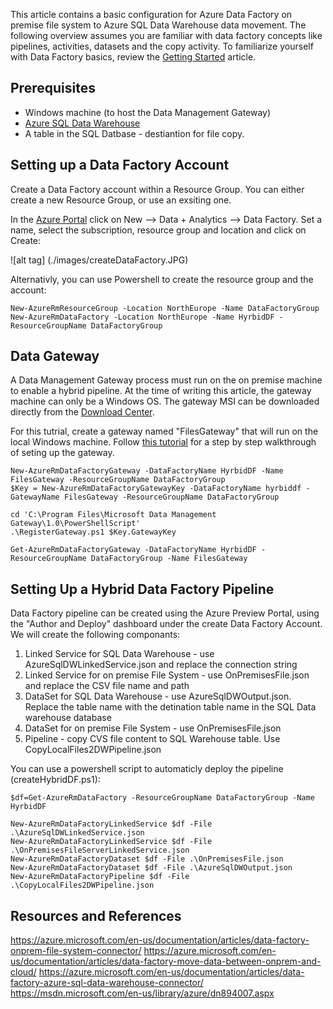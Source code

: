 
This article contains a basic configuration for Azure Data Factory on premise file system to Azure SQL Data Warehouse data movement. 
The following overview assumes you are familiar with data factory concepts like pipelines, activities, datasets and the copy activity. To familiarize yourself with Data Factory basics, review the [Getting Started](https://azure.microsoft.com/en-us/documentation/articles/data-factory-introduction/) article.

## Prerequisites
* Windows machine (to host the Data Management Gateway)
* [Azure SQL Data Warehouse](https://azure.microsoft.com/en-us/documentation/articles/sql-data-warehouse-get-started-provision/)
* A table in the SQL Datbase - destiantion for file copy.

## Setting up a Data Factory Account

Create a Data Factory account within a Resource Group. You can either create a new Resource Group, or use an exsiting one.

In the [Azure Portal](portal.azure.com) click on New --> Data + Analytics --> Data Factory. Set a name, select the subscription, resource group and location and click on Create:

![alt tag] (./images/createDataFactory.JPG)

Alternativly, you can use Powershell to create the resource group and the account:
```
New-AzureRmResourceGroup -Location NorthEurope -Name DataFactoryGroup
New-AzureRmDataFactory -Location NorthEurope -Name HyrbidDF -ResourceGroupName DataFactoryGroup
```

## Data Gateway
A Data Management Gateway process must run on the on premise machine to enable a hybrid pipeline. At the time of writing this article, the gateway machine can only be a Windows OS.
The gateway MSI can be downloaded directly from the [Download Center](https://www.microsoft.com/en-us/download/details.aspx?id=39717). 

For this tutrial, create a gateway named "FilesGateway" that will run on the local Windows machine. Follow [this tutorial](https://azure.microsoft.com/en-us/documentation/articles/data-factory-move-data-between-onprem-and-cloud/#using-the-data-gateway-step-by-step-walkthrough) for a step by step walkthrough of seting up the gateway.

```
New-AzureRmDataFactoryGateway -DataFactoryName HyrbidDF -Name FilesGateway -ResourceGroupName DataFactoryGroup
$Key = New-AzureRmDataFactoryGatewayKey -DataFactoryName hyrbiddf -GatewayName FilesGateway -ResourceGroupName DataFactoryGroup

cd 'C:\Program Files\Microsoft Data Management Gateway\1.0\PowerShellScript'
.\RegisterGateway.ps1 $Key.GatewayKey

Get-AzureRmDataFactoryGateway -DataFactoryName HyrbidDF -ResourceGroupName DataFactoryGroup -Name FilesGateway

```

## Setting Up a Hybrid Data Factory Pipeline
Data Factory pipeline can be created using the Azure Preview Portal, using the "Author and Deploy" dashboard under the create Data Factory Account. We will create the following componants:
1. Linked Service for SQL Data Warehouse - use AzureSqlDWLinkedService.json and replace the connection string 
2. Linked Service for on premise File System - use OnPremisesFile.json and replace the CSV file name and path
3. DataSet for SQL Data Warehouse - use AzureSqlDWOutput.json. Replace the table name with the detination table name in the SQL Data warehouse database
4. DataSet for on premise File System - use OnPremisesFile.json
5. Pipeline - copy CVS file content to SQL Warehouse table. Use CopyLocalFiles2DWPipeline.json

You can use a powershell script to automaticly deploy the pipeline (createHybridDF.ps1):
```
$df=Get-AzureRmDataFactory -ResourceGroupName DataFactoryGroup -Name HyrbidDF 

New-AzureRmDataFactoryLinkedService $df -File .\AzureSqlDWLinkedService.json
New-AzureRmDataFactoryLinkedService $df -File .\OnPremisesFileServerLinkedService.json
New-AzureRmDataFactoryDataset $df -File .\OnPremisesFile.json
New-AzureRmDataFactoryDataset $df -File .\AzureSqlDWOutput.json
New-AzureRmDataFactoryPipeline $df -File .\CopyLocalFiles2DWPipeline.json
```

## Resources and References

https://azure.microsoft.com/en-us/documentation/articles/data-factory-onprem-file-system-connector/
https://azure.microsoft.com/en-us/documentation/articles/data-factory-move-data-between-onprem-and-cloud/
https://azure.microsoft.com/en-us/documentation/articles/data-factory-azure-sql-data-warehouse-connector/
https://msdn.microsoft.com/en-us/library/azure/dn894007.aspx
